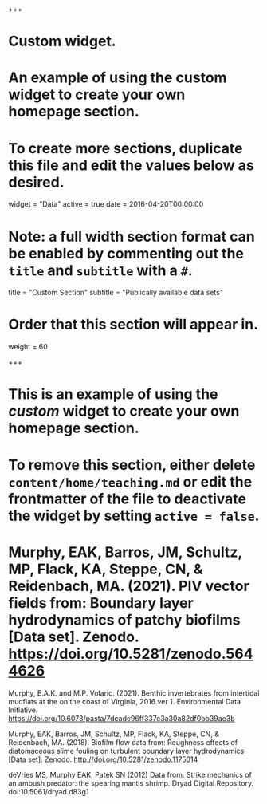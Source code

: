 +++
# Custom widget.
# An example of using the custom widget to create your own homepage section.
# To create more sections, duplicate this file and edit the values below as desired.
widget = "Data"
active = true
date = 2016-04-20T00:00:00

# Note: a full width section format can be enabled by commenting out the `title` and `subtitle` with a `#`.
title = "Custom Section"
subtitle = "Publically available data sets"

# Order that this section will appear in.
weight = 60

+++

# This is an example of using the *custom* widget to create your own homepage section.

# To remove this section, either delete `content/home/teaching.md` or edit the frontmatter of the file to deactivate the widget by setting `active = false`.

# Murphy, EAK, Barros, JM, Schultz, MP, Flack, KA, Steppe, CN, & Reidenbach, MA. (2021). PIV vector fields from: Boundary layer hydrodynamics of patchy biofilms [Data set]. Zenodo. https://doi.org/10.5281/zenodo.5644626

Murphy, E.A.K. and M.P. Volaric. (2021). Benthic invertebrates from intertidal mudflats at the on the coast of Virginia, 2016 ver 1. Environmental Data Initiative. https://doi.org/10.6073/pasta/7deadc96ff337c3a30a82df0bb39ae3b 

Murphy, EAK, Barros, JM, Schultz, MP, Flack, KA, Steppe, CN, & Reidenbach, MA. (2018). Biofilm flow data from: Roughness effects of diatomaceous slime fouling on turbulent boundary layer hydrodynamics [Data set]. Zenodo. http://doi.org/10.5281/zenodo.1175014

deVries MS, Murphy EAK, Patek SN (2012) Data from: Strike mechanics of an ambush predator: the spearing mantis shrimp. Dryad Digital Repository. doi:10.5061/dryad.d83g1
